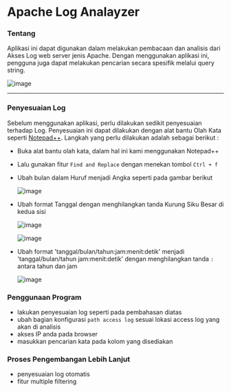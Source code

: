 # Apache Log Analayzer


### Tentang
Aplikasi ini dapat digunakan dalam melakukan pembacaan dan analisis dari Akses Log web server jenis Apache. Dengan menggunakan aplikasi ini, pengguna juga dapat melakukan pencarian secara spesifik melalui query string.

![image](https://github.com/TaufikSharePoint/apacheloganalayzer/assets/117842809/fd8a95c4-27d7-4986-b421-2cc29ec11c94)

---

### Penyesuaian Log
Sebelum menggunakan aplikasi, perlu dilakukan sedikit penyesuaian terhadap Log. Penyesuaian ini dapat dilakukan dengan alat bantu Olah Kata seperti [Notepad++](https://notepad-plus-plus.org/downloads/v8.5.2/).
Langkah yang perlu dilakukan adalah sebagai berikut :
 - Buka alat bantu olah kata, dalam hal ini kami menggunakan Notepad++
 - Lalu gunakan fitur `Find and Replace` dengan menekan tombol `Ctrl + f`
 - Ubah bulan dalam Huruf menjadi Angka seperti pada gambar berikut
 
   ![image](https://github.com/TaufikSharePoint/apacheloganalayzer/assets/117842809/e107aa96-7f0f-4578-9686-3944ccd6dc95)
   
 - Ubah format Tanggal dengan menghilangkan tanda Kurung Siku Besar di kedua sisi
 
   ![image](https://github.com/TaufikSharePoint/apacheloganalayzer/assets/117842809/7c1b6cd8-c677-467c-b642-400f2e5bc8ea)
   
   ![image](https://github.com/TaufikSharePoint/apacheloganalayzer/assets/117842809/012e5562-215a-4e9a-936c-56d95df8fbe3)
   
 - Ubah format 'tanggal/bulan/tahun:jam:menit:detik' menjadi 'tanggal/bulan/tahun jam:menit:detik'  dengan menghilangkan tanda `:` antara tahun dan jam
 
   ![image](https://github.com/TaufikSharePoint/apacheloganalayzer/assets/117842809/5e5648bf-3cc3-47a8-a88e-4f81f46dd440)


### Penggunaan Program
 - lakukan penyesuaian  log seperti pada pembahasan diatas
 - ubah bagian konfigurasi `path access log` sesuai lokasi access log yang akan di analisis
 - akses IP anda pada browser
 - masukkan pencarian kata pada kolom yang disediakan 
 
 ### Proses Pengembangan Lebih Lanjut
 - penyesuaian log otomatis
 - fitur multiple filtering  
